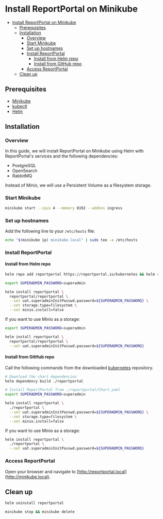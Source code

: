 # Install ReportPortal on Minikube

- [Install ReportPortal on Minikube](#install-reportportal-on-minikube)
  - [Prerequisites](#prerequisites)
  - [Installation](#installation)
    - [Overview](#overview)
    - [Start Minikube](#start-minikube)
    - [Set up hostnames](#set-up-hostnames)
    - [Install ReportPortal](#install-reportportal)
      - [Install from Helm repo](#install-from-helm-repo)
      - [Install from GitHub repo](#install-from-github-repo)
    - [Access ReportPortal](#access-reportportal)
  - [Clean up](#clean-up)

## Prerequisites

- [Minikube](https://kubernetes.io/docs/tasks/tools/install-minikube/)
- [kubectl](https://kubernetes.io/docs/tasks/tools/install-kubectl/)
- [Helm](https://helm.sh/docs/intro/install/)

## Installation

### Overview

In this guide, we will install ReportPortal on Minikube using Helm with
ReportPortal's services and the following dependencies:

- PostgreSQL
- OpenSearch
- RabbitMQ

Instead of Minio, we will use a Persistent Volume as a filesystem storage.

### Start Minikube

```bash
minikube start --cpus 4 --memory 8192 --addons ingress
```

### Set up hostnames

Add the following line to your `/etc/hosts` file:

```bash
echo "$(minikube ip) minikube.local" | sudo tee -a /etc/hosts
```

### Install ReportPortal

#### Install from Helm repo

```bash
helm repo add reportportal https://reportportal.io/kubernetes && helm repo update reportportal
```

```bash
export SUPERADMIN_PASSWORD=superadmin

helm install reportportal \
  reportportal/reportportal \
  --set uat.superadminInitPasswd.password=${SUPERADMIN_PASSWORD} \
  --set storage.type=filesystem \
  --set minio.install=false
```

If you want to use Minio as a storage:

```bash
export SUPERADMIN_PASSWORD=superadmin

helm install reportportal \
  reportportal/reportportal \
  --set uat.superadminInitPasswd.password=${SUPERADMIN_PASSWORD}
```

#### Install from GitHub repo

Call the following commands from the downloaded
[kubernetes](https://github.com/reportportal/kubernetes/) repository.

```bash
# Download the chart dependencies
helm dependency build ./reportportal 
```

```bash
# Install ReportPortal from ./reportportal/Chart.yaml
export SUPERADMIN_PASSWORD=superadmin

helm install reportportal \
  ./reportportal \
  --set uat.superadminInitPasswd.password=${SUPERADMIN_PASSWORD} \
  --set storage.type=filesystem \
  --set minio.install=false
```

If you want to use Minio as a storage:

```bash
helm install reportportal \
  ./reportportal \
  --set uat.superadminInitPasswd.password=${SUPERADMIN_PASSWORD}
```

### Access ReportPortal

Open your browser and navigate to [http://reportportal.local](http://minikube.local).

## Clean up

```bash
helm uninstall reportportal
```

```bash
minikube stop && minikube delete
```
